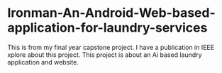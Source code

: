 # Ironman-An-Android-Web-based-application-for-laundry-services
This is from my final year capstone project. I have a publication in IEEE xplore about this project. This project is about an Ai based laundry application and website.
